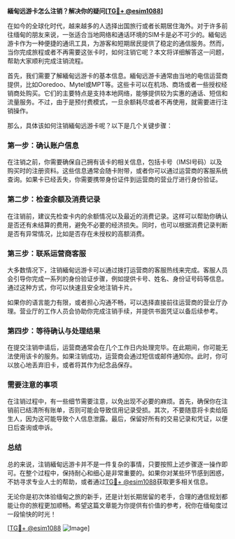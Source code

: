 **緬甸远游卡怎么注销？解决你的疑问[[TG💪+ @esim1088](https://t.me/s/esim1088)]**

在如今的全球化时代，越来越多的人选择出国旅行或者长期居住海外。对于许多前往缅甸的朋友来说，一张适合当地网络和通话环境的SIM卡是必不可少的。緬甸远游卡作为一种便捷的通讯工具，为游客和短期居民提供了稳定的通信服务。然而，当你完成旅程或者不再需要这张卡时，如何注销它呢？本文将详细解答这一问题，帮助大家顺利完成注销流程。

首先，我们需要了解緬甸远游卡的基本信息。緬甸远游卡通常由当地的电信运营商提供，比如Ooredoo、Mytel或MPT等。这些卡可以在机场、商场或者一些授权经销商处购买。它们的主要特点是支持本地网络，能够提供较为实惠的通话、短信和流量服务。不过，由于是预付费模式，一旦余额耗尽或者不再使用，就需要进行注销操作。

那么，具体该如何注销緬甸远游卡呢？以下是几个关键步骤：

### 第一步：确认账户信息

在注销之前，你需要确保自己拥有该卡的相关信息，包括卡号（IMSI号码）以及购买时的注册资料。这些信息通常会随卡附带，或者你可以通过运营商的客服系统查询。如果卡已经丢失，你需要携带身份证件到运营商的营业厅进行身份验证。

### 第二步：检查余额及消费记录

在注销前，建议先检查卡内的余额情况以及最近的消费记录。这样可以帮助你确认是否还有未结算的费用，避免不必要的经济损失。同时，也可以根据消费记录判断是否有异常情况，比如是否存在未授权的高额消费。

### 第三步：联系运营商客服

大多数情况下，注销緬甸远游卡可以通过拨打运营商的客服热线来完成。客服人员会引导你完成一系列的身份验证步骤，例如提供卡号、姓名、身份证号码等信息。通过这种方式，你可以快速且安全地注销卡片。

如果你的语言能力有限，或者担心沟通不畅，可以选择直接前往运营商的营业厅办理。营业厅的工作人员会协助你完成注销手续，并提供书面凭证以备后续参考。

### 第四步：等待确认与处理结果

在提交注销申请后，运营商通常会在几个工作日内处理完毕。在此期间，你可能无法使用该卡的服务。如果注销成功，运营商会通过短信或邮件通知你。此时，你可以放心地丢弃旧卡，或者将其作为纪念品保存。

### 需要注意的事项

在注销过程中，有一些细节需要注意，以免出现不必要的麻烦。首先，确保你在注销前已结清所有账单，否则可能会导致信用记录受损。其次，不要随意将卡卖给陌生人，因为这可能导致个人信息泄露。最后，保留好所有的交易记录和凭证，以便日后查询或申诉。

### 总结

总的来说，注销緬甸远游卡并不是一件复杂的事情，只要按照上述步骤逐一操作即可。在整个过程中，保持耐心和细心是非常重要的。如果你对某些环节感到困惑，不妨寻求专业人士的帮助，或者通过[TG💪+ @esim1088](https://t.me/s/esim1088)获取更多相关信息。

无论你是初次体验缅甸之旅的新手，还是计划长期居留的老手，合理的通信规划都能让你的旅程更加顺畅。希望这篇文章能为你提供有价值的参考，祝你在缅甸度过一段愉快的时光！

[[TG💪+ @esim1088](https://t.me/s/esim1088) ![Image](https://i.postimg.cc/4NQfJmqS/Snipaste-2025-05-13-00-14-12.png)]